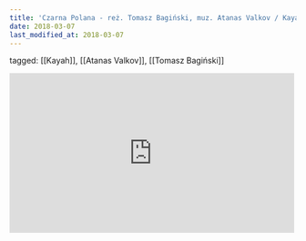 ```yaml
---
title: 'Czarna Polana - reż. Tomasz Bagiński, muz. Atanas Valkov / Kayah - YouTube'
date: 2018-03-07
last_modified_at: 2018-03-07
---
```

tagged: [[Kayah]], [[Atanas Valkov]], [[Tomasz Bagiński]]
<iframe allow="accelerometer; autoplay; clipboard-write; encrypted-media; gyroscope; picture-in-picture" allowfullscreen="" frameborder="0" height="281" id="youtube_iframe" src="https://www.youtube.com/embed/PL6YvgvSki0?feature=oembed&amp;enablejsapi=1&amp;origin=https://safe.txmblr.com&amp;wmode=opaque" width="500"></iframe>